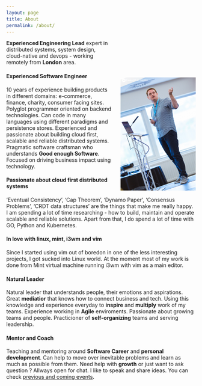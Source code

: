 ```yaml
---
layout: page
title: About
permalink: /about/
---
```


<img src="/images/swansea_michal_franc.jpg" width="200" style="float: right; margin-top: 100px; margin-left: 20px;"/>

**Experienced Engineering Lead** expert in distributed systems, system design, cloud-native and devops - working remotely from **London** area.

<!-- If you would like to hire me visit - [hire me](/hire-me).-->

#### Experienced Software Engineer
10 years of experience building products in different domains: e-commerce, finance, charity, consumer facing sites.
Polyglot programmer oriented on backend technologies. Can code in many languages using different paradigms and persistence stores. Experienced and passionate about building cloud first, scalable and reliable distributed systems. Pragmatic software craftsman who understands **Good enough Software**. Focused on driving business impact using technology.

#### Passionate about cloud first distributed systems
‘Eventual Consistency’, ‘Cap Theorem’, ‘Dynamo Paper’, ‘Consensus Problems’, ‘CRDT data structures’ are the things that make me really happy. I am spending a lot of time researching - how to build, maintain and operate scalable and reliable solutions. Apart from that, I do spend a lot of time with GO, Python and Kubernetes.

#### In love with linux, mint, i3wm and vim
Since I started using vim out of boredon in one of the less interesting projects, I got sucked into Linux world. At the moment most of my work is done from Mint virtual machine running i3wm with vim as a main editor.

#### Natural Leader
Natural leader that understands people, their emotions and aspirations. Great **mediatior** that knows how to connect business and tech. Using this knowledge and experience everyday to **inspire** and **multiply** work of my teams. Experience working in **Agile** enviroments. Passionate about growing teams and people. Practicioner of **self-organizing** teams and serving leadership.

#### Mentor and Coach
Teaching and mentoring around **Software Career** and **personal development**. Can help to move over inevitable problems and learn as much as possible from them. Need help with **growth** or just want to ask question ? Allways open for chat. I like to speak and share ideas. You can check [previous and coming events](/speaking).
